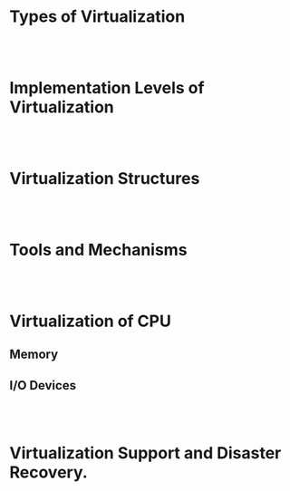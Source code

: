 # Types of Virtualization











<br/>


<br/>


# Implementation Levels of Virtualization











<br/>


<br/>


# Virtualization Structures











<br/>


<br/>


# Tools and Mechanisms











<br/>


<br/>


# Virtualization of CPU 

## Memory 

## I/O Devices 











<br/>


<br/>

# Virtualization Support and Disaster Recovery.











<br/>


<br/>

